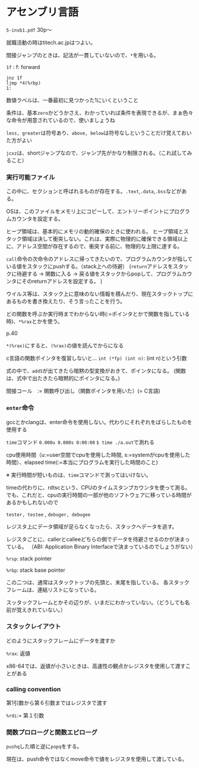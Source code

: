 # アセンブリ言語

`5-insb1.pdf` 30p〜

就職活動の時はtitech.ac.jpはつよい。

間接ジャンプのときは、記法が一貫していないので、`*`を用いる。

`1f` : f: forward 
```assembly
jnz 1f
ljmp *4(%rbp)
1:
```
数値ラベルは、一番最初に見つかった1にいくということ

条件は、基本`zero`かどうかさえ、わかっていれば条件を表現できるが、まぁ色々な命令が用意されているので、使いましょうね

`less, greater`は符号あり、`above, below`は符号なしということだけ覚えておいた方がよい

`jcxz`は、shortジャンプなので、ジャンプ先がかなり制限される。（これ試してみること）

### 実行可能ファイル

この中に、セクションと呼ばれるものが存在する。`.text`,`.data`,`.bss`などがある。

OSは、このファイルをメモリ上にコピーして、エントリーポイントにプログラムカウンタを設定する。

ヒープ領域は、基本的にメモリの動的確保のときに使われる。
ヒープ領域とスタック領域は決して衝突しない。これは、実際に物理的に確保できる領域以上に、アドレス空間が存在するので、衝突する前に、物理的な上限に達する。

`call`命令の次命令のアドレスに帰ってきたいので、プログラムカウンタが指している値をスタックにpushする。（stack上への待避）
(`return`アドレスをスタックに待避する -> 関数に入る -> 戻る値をスタックからpopして、プログラムカウンタにそのreturnアドレスを設定する。 )


ウイルス等は、スタック上に意味のない情報を積んだり、現在スタックトップにあるものを書き換えたり、そう言ったことを行う。

どの関数を呼ぶか実行時までわからない時(:=ポインタとかで関数を指している時)、`*%rax`とかを使う。

p.40

`*(%rax)`にすると、`(%rax)`の値を読んでからになる

c言語の関数ポインタを復習しないと...
`int (*fp) (int n)`: (int n)という引数

式の中で、`add5`が出てきたら暗黙の型変換がおきて、ポインタになる。
(関数は、式中で出たきたら暗黙的にポインタになる。)

間接コール　:= 関数呼び出し（関数ポインタを用いた）(= C言語)

### `enter`命令

gccとかclangは、enter命令を使用しない。代わりにそれぞれをばらしたものを使用する

`time`コマンド
`0.000u 0.000s 0:00:00`
`$ time ./a.out`で測れる

cpu使用時間（u:=user空間でcpuを使用した時間, s:=systemがcpuを使用した時間）、elapsed time(:=本当にプログラムを実行した時間のこと)

※ 実行時間が短いものは、`time`コマンドで測ってはいけない。

timeの代わりに、rdtscという、CPUのタイムスタンプカウンタを使って測る。
でも、これだと、cpuの実行時間の一部が他のソフトウェアに移っている時間があるかもしれないので

`tester, testee` , `debuger, debugee`

レジスタ上にデータ領域が足らなくなったら、スタックへデータを逃す。

レジスタごとに、callerとcalleeどちらの側でデータを待避させるのかが決まっている。
（ABI: Application Binary Interfaceで決まっているのでしょうがない）


`%rsp`: stack pointer

`%rbp`: stack base pointer

この二つは、通常はスタックトップの先頭と、末尾を指している。
各スタックフレームは、連結リストになっている。

スッタックフレームとかその辺りが、いまだにわかっていない。（どうしても名前が覚えきれていない。）

### スタックレイアウト

どのようにスタックフレームにデータを渡すか

`%rax`: 返値

x86-64では、返値が小さいときは、高速性の観点かレジスタを使用して渡すことがある

### calling convention

第1引数から第６引数まではレジスタで渡す


`%rdi`:= 第１引数

### 関数プロローグと関数エピローグ

`pushq`した順と逆に`popq`をする。

現在は、push命令ではなくmove命令で値をレジスタを使用して渡している。